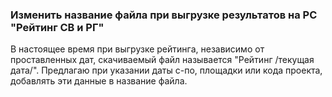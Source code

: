 ### Изменить название файла при выгрузке результатов на РС "Рейтинг СВ и РГ"
В настоящее время при выгрузке рейтинга, независимо от проставленных дат, скачиваемый файл называется "Рейтинг /текущая дата/". Предлагаю при указании даты с-по, площадки или кода проекта, добавлять эти данные в название файла.
